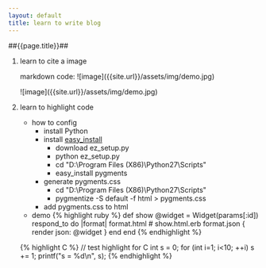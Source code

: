 ```yaml
---
layout: default
title: learn to write blog
---
```


##{{page.title}}##
1. learn to cite a image
	<p>markdown code: ![image]({{site.url}}/assets/img/demo.jpg)</p>
	![image]({{site.url}}/assets/img/demo.jpg)

2. learn to highlight code
	* how to config
		- install Python
		- install [easy_install](https://pypi.python.org/pypi/setuptools#windows-7-or-graphical-install)
			+ download ez_setup.py
			+ python ez_setup.py
			+ cd \"D:\Program Files (X86)\Python27\Scripts\"
			+ easy_install pygments
		- generate pygments.css
			+ cd \"D:\Program Files (X86)\Python27\Scripts\"
			+ pygmentize -S default -f html > pygments.css
		- add pygments.css to html
	* demo
	{% highlight ruby %}
	def show
		@widget = Widget(params[:id])
		respond_to do |format|
			format.html # show.html.erb
			format.json { render json: @widget }
		end
	end
	{% endhighlight %}

	{% highlight C %}
	// test highlight for C
	int s = 0;
	for (int i=1; i<10; ++i)
		s += 1;
	printf("s = %d\n", s);
	{% endhighlight %}
